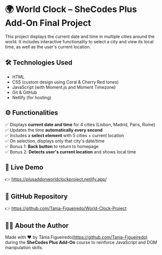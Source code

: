 # 🌍 World Clock – SheCodes Plus Add-On Final Project

This project displays the current date and time in multiple cities around the world. It includes interactive functionality to select a city and view its local time, as well as the user's current location.

## 🛠️ Technologies Used

- HTML
- CSS (custom design using Coral & Cherry Red tones)
- JavaScript (with Moment.js and Moment Timezone)
- Git & GitHub
- Netlify (for hosting)

## ⚙️ Functionalities

✅ Displays **current date and time** for 4 cities (Lisbon, Madrid, Paris, Rome)  
✅ Updates the time **automatically every second**  
✅ Includes a **select element** with 5 cities + current location  
✅ On selection, displays only that city's date/time  
✅ Bonus 1: **Back button** to return to homepage  
✅ Bonus 2: **Detects user's current location** and shows local time  


## 🔗 Live Demo

👉 https://plusaddonworldclockproject.netlify.app/ 

## 📂 GitHub Repository

👉 https://github.com/Tania-Figueiredo/World-Clock-Project

## 👩‍💻 About the Author

Made with ❤️ by Tânia Figueiredo[(https://github.com/Tania-Figueiredo) ](https://github.com/Tania-Figueiredo)during the **SheCodes Plus Add-On** course to reinforce JavaScript and DOM manipulation skills.
